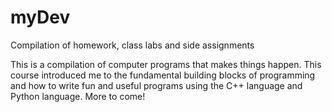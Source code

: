 # myDev
Compilation of homework, class labs and side assignments 

This is a compilation of computer programs that makes things happen. 
This course introduced me to the fundamental building blocks of programming and 
how to write fun and useful programs using the C++ language and Python language. 
More to come!
